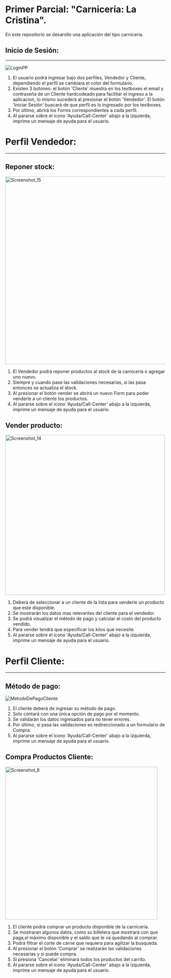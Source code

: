# Primer Parcial: "Carnicería: La Cristina".
En este repositorio se desarollo una aplicación del tipo carnicería.

## Inicio de Sesión:
----------------------- 
![LoginPP](https://user-images.githubusercontent.com/98594436/234700829-576121f3-ec55-462c-8955-b398d58f2d09.png)

1) El usuario podrá ingresar bajo dos perfiles, Vendedor y Cliente, dependiendo el perfil se cambiara el color del formulario.
2) Existen 3 botones: el botón 'Cliente' muestra en los textboxes el email y contraseña de un Cliente hardcodeado para facilitar el ingreso a la aplicacion, lo mismo sucederá al presionar el botón 'Vendedor'. El botón 'Iniciar Sesión' buscará de que perfil es lo ingresado por los textboxes.
3) Por último, abrirá los Forms correspondientes a cada perfil.
4) Al pararse sobre el icono 'Ayuda/Call-Center' abajo a la izquierda, imprime un mensaje de ayuda para el usuario.

# Perfil Vendedor:
----------------------
## Reponer stock:
<img width="587" alt="Screenshot_15" src="https://user-images.githubusercontent.com/98594436/236503656-bb8c3ab8-639a-4bf7-b990-4061f6c615ad.png">


1) El Vendedor podrá reponer productos al stock de la carnicería o agregar uno nuevo.
2) Siempre y cuando pase las validaciones necesarias, si las pasa entonces se actualiza el stock.
3) Al presionar el botón vender se abrirá un nuevo Form para poder venderle a un cliente los productos.
4) Al pararse sobre el icono 'Ayuda/Call-Center' abajo a la izquierda, imprime un mensaje de ayuda para el usuario.

## Vender producto: 
<img width="501" alt="Screenshot_14" src="https://user-images.githubusercontent.com/98594436/236503620-6d22c9cf-f00d-4e39-9509-a96dead00b14.png">


1) Deberá de seleccionar a un cliente de la lista para venderle un producto que este disponible.
2) Se mostrarán los datos mas relevantes del cliente para el vendedor.
3) Se podrá visualizar el método de pago y calcular el costo del producto vendido.
4) Para vender tendrá que especificar los kilos que necesite.
5) Al pararse sobre el icono 'Ayuda/Call-Center' abajo a la izquierda, imprime un mensaje de ayuda para el usuario.

# Perfil Cliente:
----------------------
## Método de pago:
![MetodoDePagoCliente](https://user-images.githubusercontent.com/98594436/235378605-94bc526a-c778-4cd4-aac2-48f46035ec48.png)

1) El cliente deberá de ingresar su método de pago.
2) Solo contará con una única opción de pago por el momento.
3) Se validarán los datos ingresados para no tener errores.
4) Por último, si pasa las validaciones es redireccionado a un formulario de Compra.
5) Al pararse sobre el icono 'Ayuda/Call-Center' abajo a la izquierda, imprime un mensaje de ayuda para el usuario.

## Compra Productos Cliente:
<img width="478" alt="Screenshot_8" src="https://user-images.githubusercontent.com/98594436/236359129-3008937a-59b3-4a89-87a0-f761a713bfde.png">

1) El cliente podrá comprar un producto disponible de la carnicería.
2) Se mostraran algunos datos, como su billetera que mostrará con que paga,el máximo disponible y el saldo que le va quedando al comprar.
3) Podrá filtrar el corte de carne que requiera para agilizar la busqueda.
4) Al presionar el botón 'Comprar' se realizarán las validaciones necesarias y si puede compra.
5) Si presiona 'Cancelar' eliminará todos los productos del carrito.
6) Al pararse sobre el icono 'Ayuda/Call-Center' abajo a la izquierda, imprime un mensaje de ayuda para el usuario.

